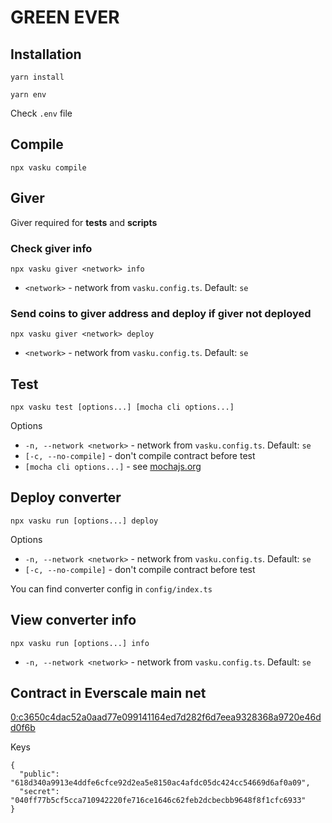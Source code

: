 # GREEN EVER

## Installation

```shell
yarn install
```
```shell
yarn env
```

Check `.env` file

## Compile

```shell
npx vasku compile
```

## Giver

Giver required for **tests** and **scripts**

### Check giver info

```shell
npx vasku giver <network> info
```

* `<network>` - network from `vasku.config.ts`. Default: `se`

### Send coins to giver address and deploy if giver not deployed

```shell
npx vasku giver <network> deploy
```

* `<network>` - network from `vasku.config.ts`. Default: `se`

## Test

```shell
npx vasku test [options...] [mocha cli options...]
```

Options

* `-n, --network <network>` - network from `vasku.config.ts`. Default: `se`
* `[-c, --no-compile]` - don't compile contract before test
* `[mocha cli options...]` - see [mochajs.org](https://mochajs.org/#command-line-usage)

## Deploy converter

```shell
npx vasku run [options...] deploy
```

Options

* `-n, --network <network>` - network from `vasku.config.ts`. Default: `se`
* `[-c, --no-compile]` - don't compile contract before test

You can find converter config in `config/index.ts`

## View converter info

```shell
npx vasku run [options...] info
```

* `-n, --network <network>` - network from `vasku.config.ts`. Default: `se`

## Contract in Everscale main net

[0:c3650c4dac52a0aad77e099141164ed7d282f6d7eea9328368a9720e46dd0f6b](https://everscan.io/accounts/0:c3650c4dac52a0aad77e099141164ed7d282f6d7eea9328368a9720e46dd0f6b)

Keys

```shell
{
  "public": "618d340a9913e4ddfe6cfce92d2ea5e8150ac4afdc05dc424cc54669d6af0a09",
  "secret": "040ff77b5cf5cca710942220fe716ce1646c62feb2dcbecbb9648f8f1cfc6933"
}
```
